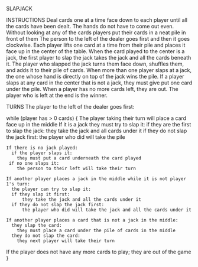 SLAPJACK

INSTRUCTIONS
Deal cards one at a time face down to each player until all the cards have been dealt. 
The hands do not have to come out even. 
Without looking at any of the cards players put their cards in a neat pile in front of them
The person to the left of the dealer goes first and then it goes clockwise.
Each player lifts one card at a time from their pile and places it face up in the center of the table.
When the card played to the center is a jack, the first player to slap the jack takes the jack and all the cards beneath it.
The player who slapped the jack turns them face down, shuffles them, and adds it to their pile of cards.
When more than one player slaps at a jack, the one whose hand is directly on top of the jack wins the pile.
If a player slaps at any card in the center that is not a jack, they must give put one card under the pile.
When a player has no more cards left, they are out.
The player who is left at the end is the winner.

TURNS
The player to the left of the dealer goes first:

while (player has > 0 cards) {
  The player taking their turn will place a card face up in the middle
    If it is a jack they must try to slap it:
      if they are the first to slap the jack:
        they take the jack and all cards under it
      if they do not slap the jack first:
        the player who did will take the pile
        
    If there is no jack played:
      if the player slaps it:
        they must put a card underneath the card played
     if no one slaps it:
        the person to their left will take their turn
    
    If another player places a jack in the middle while it is not player 1's turn:
      the player can try to slap it:
      if they slap it first:
          they take the jack and all the cards under it
      if they do not slap the jack first:
          the player who did will take the jack and all the cards under it
          
    If another player places a card that is not a jack in the middle:
      they slap the card:
        they must place a card under the pile of cards in the middle
      they do not slap the card:
        they next player will take their turn
        
  If the player does not have any more cards to play;
    they are out of the game
}

